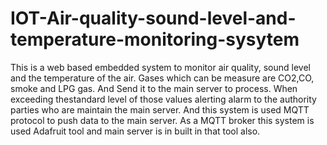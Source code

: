 # IOT-Air-quality-sound-level-and-temperature-monitoring-sysytem

This is a web based embedded system to monitor air quality, sound level and the temperature of the air. Gases which can be measure are CO2,CO, smoke and LPG gas. And Send it to the main server to process. When exceeding thestandard level of those values alerting alarm
to the authority parties who are maintain the main server.
And this system is used MQTT protocol to push data to the main server. As a MQTT broker this system is used Adafruit tool and main server is in built in that tool also.
